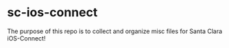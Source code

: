 # sc-ios-connect
The purpose of this repo is to collect and organize misc files for Santa Clara iOS-Connect!
